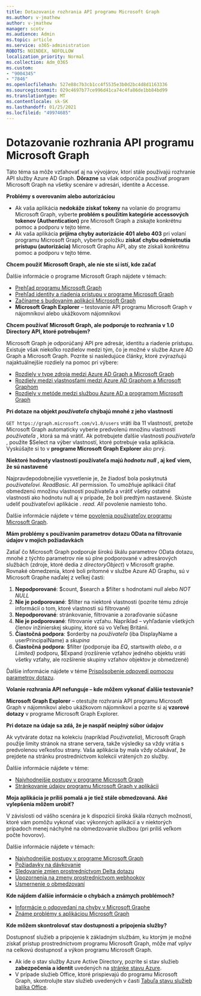```yaml
---
title: Dotazovanie rozhrania API programu Microsoft Graph
ms.author: v-jmathew
author: v-jmathew
manager: scotv
ms.audience: Admin
ms.topic: article
ms.service: o365-administration
ROBOTS: NOINDEX, NOFOLLOW
localization_priority: Normal
ms.collection: Adm_O365
ms.custom:
- "9004345"
- "7846"
ms.openlocfilehash: 527e88c7b3cb1cc4f5535e3b0d2bc4d8d1163336
ms.sourcegitcommit: 029c4697b77ce996d41ca74c4fa86de1bb84bd99
ms.translationtype: MT
ms.contentlocale: sk-SK
ms.lasthandoff: 01/25/2021
ms.locfileid: "49974685"
---
```

# <a name="querying-the-microsoft-graph-api"></a>Dotazovanie rozhrania API programu Microsoft Graph

Táto téma sa môže vzťahovať aj na vývojárov, ktorí stále používajú rozhranie API služby Azure AD Graph. **Dôrazne** sa však odporúča používať program Microsoft Graph na všetky scenáre v adresári, identite a Accesse.

**Problémy s overovaním alebo autorizáciou**

- Ak vaša aplikácia **nedokáže získať tokeny** na volanie do programu Microsoft Graph, vyberte **problém s použitím kategórie accessových tokenov (Authentication)** pre Microsoft Graph a získajte konkrétnu pomoc a podporu v tejto téme.
- Ak vaša aplikácia **prijíma chyby autorizácie 401 alebo 403** pri volaní programu Microsoft Graph, vyberte položku **získať chybu odmietnutia prístupu (autorizácia)** Microsoft Graphu API, aby ste získali konkrétnu pomoc a podporu v tejto téme.

**Chcem použiť Microsoft Graph, ale nie ste si istí, kde začať**

Ďalšie informácie o programe Microsoft Graph nájdete v témach:

- [Prehľad programu Microsoft Graph](https://docs.microsoft.com/graph/overview)
- [Prehľad identity a riadenia prístupu v programe Microsoft Graph](https://docs.microsoft.com/graph/azuread-identity-access-management-concept-overview)
- [Začíname s budovaním aplikácií Microsoft Graph](https://docs.microsoft.com/graph/)
- **Microsoft Graph Explorer** – testovanie API programu Microsoft Graph v nájomníkovi alebo ukážkovom nájomníkovi

**Chcem používať Microsoft Graph, ale podporuje to rozhrania v 1.0 Directory API, ktoré potrebujem?**

Microsoft Graph je odporúčaný API pre adresár, identitu a riadenie prístupu. Existuje však niekoľko rozdielov medzi tým, čo je možné v službe Azure AD Graph a Microsoft Graph. Pozrite si nasledujúce články, ktoré zvýrazňujú najaktuálnejšie rozdiely na pomoc pri výbere:

- [Rozdiely v type zdroja medzi Azure AD Graph a Microsoft Graph](https://docs.microsoft.com/graph/migrate-azure-ad-graph-resource-differences)
- [Rozdiely medzi vlastnosťami medzi Azure AD Graphom a Microsoft Graphom](https://docs.microsoft.com/graph/migrate-azure-ad-graph-property-differences)
- [Rozdiely v metóde medzi službou Azure AD a programom Microsoft Graph](https://docs.microsoft.com/graph/migrate-azure-ad-graph-method-differences)

**Pri dotaze na objekt *používateľa* chýbajú mnohé z jeho vlastností**

`GET https://graph.microsoft.com/v1.0/users` vráti iba 11 vlastností, pretože Microsoft Graph automaticky vyberie predvolenú množinu vlastností *používateľa* , ktorá sa má vrátiť. Ak potrebujete ďalšie vlastnosti *používateľa* , použite $Select na výber vlastností, ktoré potrebuje vaša aplikácia. Vyskúšajte si to v **programe Microsoft Graph Explorer** ako prvý.

**Niektoré hodnoty vlastností používateľa majú *hodnotu null* , aj keď viem, že sú nastavené**

Najpravdepodobnejšie vysvetlenie je, že žiadosť bola poskytnutá *používateľovi. ReadBasic. All* permission. To umožňuje aplikácii čítať obmedzenú množinu vlastností používateľa a vrátiť všetky ostatné vlastnosti ako hodnotu null aj v prípade, že boli predtým nastavené. Skúste udeliť používateľovi aplikácie *. read. All* povolenie namiesto toho.

Ďalšie informácie nájdete v téme [povolenia používateľov programu Microsoft Graph](https://docs.microsoft.com/graph/permissions-reference#user-permissions).

**Mám problémy s používaním parametrov dotazu OData na filtrovanie údajov v mojich požiadavkách**

Zatiaľ čo Microsoft Graph podporuje širokú škálu parametrov OData dotazu, mnohé z týchto parametrov nie sú plne podporované v adresárových službách (zdroje, ktoré dedia z *directoryObject*) v Microsoft graphe. Rovnaké obmedzenia, ktoré boli prítomné v službe Azure AD Graphu, sú v Microsoft Graphe naďalej z veľkej časti:

1. **Nepodporované**: $count, $search a $filter s hodnotami *null* alebo *NOT NULL*
2. **Nie je podporované**: $filter na niektoré vlastnosti (pozrite tému zdroje informácií o tom, ktoré vlastnosti sú filtrované)
3. **Nepodporované**: stránkovanie, filtrovanie a zoraďovanie súčasne
4. **Nie je podporované**: filtrovanie vzťahu. Napríklad – vyhľadanie všetkých členov inžinierskej skupiny, ktoré sú vo Veľkej Británii.
5. **Čiastočná podpora**: $orderby na *používateľa* (iba DisplayName a userPrincipalName) a *skupina*
6. **Čiastočná podpora**: $filter (podporuje iba *EQ*, startswith *alebo*, *a* *a Limited)* podporu, $Expand (rozšírenie vzťahov jedného objektu vráti všetky vzťahy, ale rozšírenie skupiny vzťahov objektov je obmedzené) 

Ďalšie informácie nájdete v téme [Prispôsobenie odpovedí pomocou parametrov dotazu](https://docs.microsoft.com/graph/query-parameters).

**Volanie rozhrania API nefunguje – kde môžem vykonať ďalšie testovanie?**

**Microsoft Graph Explorer** – otestujte rozhrania API programu Microsoft Graph v nájomníkovi alebo ukážkovom nájomníkovi a pozrite si aj **vzorové dotazy** v programe Microsoft Graph Explorer.

**Pri dotaze na údaje sa zdá, že je naspäť neúplný súbor údajov**

Ak vytvárate dotaz na kolekciu (napríklad *Používatelia*), Microsoft Graph použije limity stránok na strane servera, takže výsledky sa vždy vrátia s predvolenou veľkosťou strany. Vaša aplikácia by mala vždy očakávať, že prejdete na stránku prostredníctvom kolekcií vrátených zo služby.

Ďalšie informácie nájdete v téme:

- [Najvhodnejšie postupy v programe Microsoft Graph](https://docs.microsoft.com/graph/best-practices-concept)
- [Stránkovanie údajov programu Microsoft Graph v aplikácii](https://docs.microsoft.com/graph/paging)

**Moja aplikácia je príliš pomalá a je tiež stále obmedzovaná. Aké vylepšenia môžem urobiť?**

V závislosti od vášho scenára je k dispozícii široká škála rôznych možností, ktoré vám pomôžu vykonať viac výkonných aplikácií a v niektorých prípadoch menej náchylné na obmedzovanie službou (pri príliš veľkom počte hovorov).

Ďalšie informácie nájdete v témach:

- [Najvhodnejšie postupy v programe Microsoft Graph](https://docs.microsoft.com/graph/best-practices-concept)
- [Požiadavky na dávkovanie](https://docs.microsoft.com/graph/json-batching)
- [Sledovanie zmien prostredníctvom Delta dotazu](https://docs.microsoft.com/graph/delta-query-overview)
- [Upozornenia na zmeny prostredníctvom webhookov](https://docs.microsoft.com/graph/webhooks)
- [Usmernenie o obmedzovaní](https://docs.microsoft.com/graph/throttling)

**Kde nájdem ďalšie informácie o chybách a známych problémoch?**

- [Informácie o odpovedaní na chyby v Microsoft Graphe](https://docs.microsoft.com/graph/errors)
- [Známe problémy s aplikáciou Microsoft Graph](https://docs.microsoft.com/graph/known-issues)

**Kde môžem skontrolovať stav dostupnosti a pripojenia služby?**

Dostupnosť služieb a pripojenie k základným službám, ku ktorým je možné získať prístup prostredníctvom programu Microsoft Graph, môže mať vplyv na celkovú dostupnosť a výkon programu Microsoft Graph.

- Ak ide o stav služby Azure Active Directory, pozrite si stav služieb **zabezpečenia a identít** uvedených na [stránke stavu Azure](https://azure.microsoft.com/status/).
- V prípade služieb Office, ktoré prispievajú do programu Microsoft Graph, skontrolujte stav služieb uvedených v časti [Tabuľa stavu služieb balíka Office](https://portal.office.com/adminportal/home#/servicehealth).
